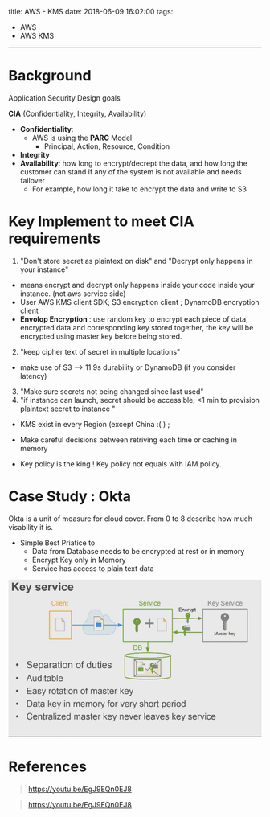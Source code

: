 title: AWS - KMS
date: 2018-06-09 16:02:00
tags:
- AWS
- AWS KMS
---

# Background

Application Security Design goals

__CIA__ (Confidentiality, Integrity, Availability)
  * __Confidentiality__:
     * AWS is using the __PARC__ Model
        * Principal, Action, Resource, Condition
  * __Integrity__
  * __Availability__: how long to encrypt/decrept the data, and how long the customer can stand if any of the system is not available and needs failover
     * For example, how long it take to encrypt the data and write to S3

# Key Implement to meet CIA requirements

1) "Don't store secret as plaintext on disk" and "Decrypt only happens in your instance"
  * means encrypt and decrypt only happens inside your code inside your instance. (not aws service side)
  * User AWS KMS client SDK; S3 encryption client ; DynamoDB encryption client
  * __Envolop Encryption__ : use random key to encrypt each piece of data, encrypted data and corresponding key stored together, the key will be encrypted using master key before being stored.
2) "keep cipher text of secret in multiple locations"
  * make use of S3 --> 11 9s durability or DynamoDB (if you consider latency)
3) "Make sure secrets not being changed since last used"
4) "if instance can launch, secret should be accessible; <1 min to provision plaintext secret to instance "
  * KMS exist in every Region (except China :( ) ;
  * Make careful decisions between retriving each time or caching in memory

* Key policy is the king ! Key policy not equals with IAM policy.



# Case Study : Okta

Okta is a unit of measure for cloud cover. From 0 to 8 describe how much visability it is.

* Simple Best Priatice to
  * Data from Database needs to be encrypted at rest or in memory
  * Encrypt Key only in Memory
  * Service has access to plain text data

![Okta Encrypto Mode](https://github.com/racheliurui/markdown/blob/master/AWS/AWS2018/images/Extra_KMS_Okta_mode.png?raw=true)


# References

>https://youtu.be/EgJ9EQn0EJ8

>https://youtu.be/EgJ9EQn0EJ8
